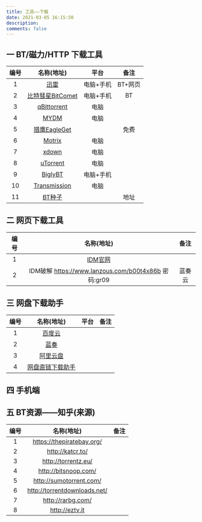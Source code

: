 ```yaml
---
title: 工具——下载
date: 2021-03-05 16:15:50
description: 
comments: false
---
```


## 一 BT/磁力/HTTP 下载工具

| 编号 |                   名称(地址)                   |   平台    |  备注   |
| :--: | :--------------------------------------------: | :-------: | :-----: |
|  1   |        [迅雷](https://www.xunlei.com/)         | 电脑+手机 | BT+网页 |
|  2   | [比特彗星BitComet](http://www.bitcomet.com/cn) | 电脑+手机 |   BT    |
|  3   |  [qBittorrent](https://www.qbittorrent.org/)   |   电脑    |         |
|  4   |       [MYDM](https://www.mydmplus.com/)        |   电脑    |         |
|  5   |    [猎鹰EagleGet](http://www.eagleget.com/)    |           |  免费   |
|  6   |       [Motrix](https://www.motrix.app/)        |   电脑    |         |
|  7   |          [xdown](https://xdown.org/)           |   电脑    |         |
|  8   |     [uTorrent](https://www.utorrent.com/)      |   电脑    |         |
|  9   |      [BiglyBT](https://www.biglybt.com/)       | 电脑+手机 |         |
|  10  |   [Transmission](https://transmissionbt.com)   |   电脑    |         |
|  11  |       [BT种子](https://10086-10086.com/)       |           |  地址   |

## 二 网页下载工具

| 编号 |                      名称(地址)                      |  备注  |
| :--: | :--------------------------------------------------: | :----: |
|  1   |  [IDM官网](http://www.internetdownloadmanager.com/)  |        |
|  2   | IDM破解 https://www.lanzous.com/b00t4x86b  密码:gr09 | 蓝奏云 |

## 三 网盘下载助手

| 编号 |                   名称(地址)                   | 平台 | 备注 |
| :--: | :--------------------------------------------: | :--: | :--: |
|  1   |        [百度云](https://pan.baidu.com)         |      |      |
|  2   |        [蓝奏](http://www.lanzous.com/)         |      |      |
|  3   |    [阿里云盘](https://www.aliyundrive.com)     |      |      |
|  4   | [网盘直链下载助手](https://www.baiduyun.wiki/) |      |      |

## 四 手机端

## 五 BT资源——知乎(来源)

| 编号 |          名称(地址)          | 备注 |
| :--: | :--------------------------: | :--: |
|  1   |  https://thepiratebay.org/   |      |
|  2   |       http://katcr.to/       |      |
|  3   |     http://torrentz.eu/      |      |
|  4   |     http://bitsnoop.com/     |      |
|  5   |   http://sumotorrent.com/    |      |
|  6   | http://torrentdownloads.net/ |      |
|  7   |      http://rarbg.com/       |      |
|  8   |        http://eztv.it        |      |


